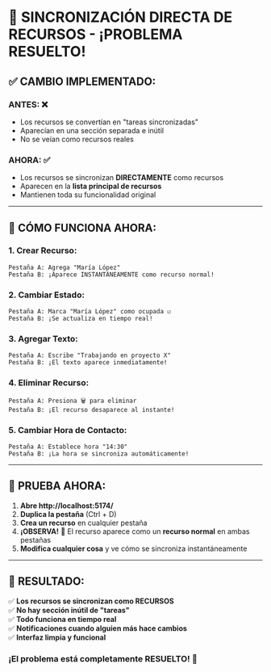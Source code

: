 # 🔄 **SINCRONIZACIÓN DIRECTA DE RECURSOS** - ¡PROBLEMA RESUELTO!

## ✅ **CAMBIO IMPLEMENTADO:**

### **ANTES:** ❌
- Los recursos se convertían en "tareas sincronizadas"
- Aparecían en una sección separada e inútil
- No se veían como recursos reales

### **AHORA:** ✅
- Los recursos se sincronizan **DIRECTAMENTE** como recursos
- Aparecen en la **lista principal de recursos**
- Mantienen toda su funcionalidad original

---

## 🎯 **CÓMO FUNCIONA AHORA:**

### **1. Crear Recurso:**
```
Pestaña A: Agrega "María López" 
Pestaña B: ¡Aparece INSTANTÁNEAMENTE como recurso normal!
```

### **2. Cambiar Estado:**
```
Pestaña A: Marca "María López" como ocupada ☑️
Pestaña B: ¡Se actualiza en tiempo real!
```

### **3. Agregar Texto:**
```
Pestaña A: Escribe "Trabajando en proyecto X"
Pestaña B: ¡El texto aparece inmediatamente!
```

### **4. Eliminar Recurso:**
```
Pestaña A: Presiona 🗑️ para eliminar
Pestaña B: ¡El recurso desaparece al instante!
```

### **5. Cambiar Hora de Contacto:**
```
Pestaña A: Establece hora "14:30"
Pestaña B: ¡La hora se sincroniza automáticamente!
```

---

## 🚀 **PRUEBA AHORA:**

1. **Abre http://localhost:5174/**
2. **Duplica la pestaña** (Ctrl + D)
3. **Crea un recurso** en cualquier pestaña
4. **¡OBSERVA!** 👀 El recurso aparece como un **recurso normal** en ambas pestañas
5. **Modifica cualquier cosa** y ve cómo se sincroniza instantáneamente

---

## 🎊 **RESULTADO:**

✅ **Los recursos se sincronizan como RECURSOS**  
✅ **No hay sección inútil de "tareas"**  
✅ **Todo funciona en tiempo real**  
✅ **Notificaciones cuando alguien más hace cambios**  
✅ **Interfaz limpia y funcional**

### **¡El problema está completamente RESUELTO!** 🎉
